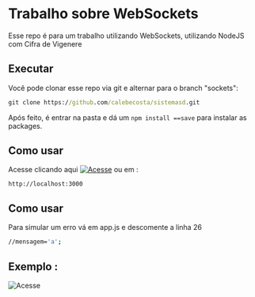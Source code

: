 # Trabalho sobre WebSockets
Esse repo é para um trabalho utilizando WebSockets, utilizando NodeJS com Cifra de Vigenere


## Executar

Você pode clonar esse repo via git e alternar para o branch "sockets": 

```cmd
git clone https://github.com/calebecosta/sistemasd.git
```
Após feito, é entrar na pasta e dá um ```npm install ==save``` para instalar as packages.

## Como usar

Acesse clicando aqui [![Acesse](http://img.shields.io/static/v1?label=acessar&message=http://localhost:3000/&color=green)](http://localhost:3000/) ou em :
```node
http://localhost:3000
```

## Como usar

Para simular um erro vá em app.js e descomente a linha 26
```bash
//mensagem='a';
```

## Exemplo : 

![Acesse](https://i.imgur.com/CUvKwrl.png)
